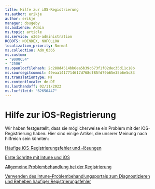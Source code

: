 ```yaml
---
title: Hilfe zur iOS-Registrierung
ms.author: erikje
author: erikje
manager: dougeby
ms.audience: Admin
ms.topic: article
ms.service: o365-administration
ROBOTS: NOINDEX, NOFOLLOW
localization_priority: Normal
ms.collection: Adm_O365
ms.custom:
- "9000654"
- "2506"
ms.openlocfilehash: 2c288d4514bb6ea5b39c673f1f02dec35d11c18b
ms.sourcegitcommit: 49eaa1417714617d768df85fd79b65e35b6e5c83
ms.translationtype: MT
ms.contentlocale: de-DE
ms.lasthandoff: 02/11/2022
ms.locfileid: "62650447"
---
```

# <a name="ios-enrollment-help"></a>Hilfe zur iOS-Registrierung

Wir haben festgestellt, dass sie möglicherweise ein Problem mit der iOS-Registrierung haben. Hier sind einige Artikel, die unserer Meinung nach hilfreich sein könnten: 

[Häufige iOS-Registrierungsfehler und -lösungen](https://support.microsoft.com/help/4039809/troubleshooting-ios-device-enrollment-in-intune)

[Erste Schritte mit Intune und iOS](https://docs.microsoft.com/intune/enrollment/ios-enroll)

[Allgemeine Problembehandlung bei der Registrierung](https://docs.microsoft.com/intune/enrollment/troubleshoot-device-enrollment-in-intune)

[Verwenden des Intune-Problembehandlungsportals zum Diagnostizieren und Beheben häufiger Registrierungsfehler](https://docs.microsoft.com/intune/help-desk-operators)